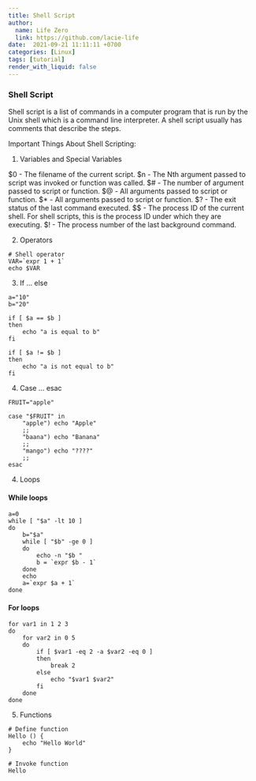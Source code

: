 ```yaml
---
title: Shell Script
author:
  name: Life Zero
  link: https://github.com/lacie-life
date:  2021-09-21 11:11:11 +0700
categories: [Linux]
tags: [tutorial]
render_with_liquid: false
---
```


### Shell Script

Shell script is a list of commands in a computer program that is run by the Unix shell which is a command line interpreter. A shell script usually has comments that describe the steps.

Important Things About Shell Scripting:

1. Variables and Special Variables

$0 - The filename of the current script.
$n - The Nth argument passed to script was invoked or function was called.
$# - The number of argument passed to script or function.
$@ - All arguments passed to script or function.
$* - All arguments passed to script or function.
$? - The exit status of the last command executed.
$$ - The process ID of the current shell. For shell scripts, this is the process ID under which they are executing.
$! - The process number of the last background command.

2. Operators

```
# Shell operator
VAR=`expr 1 + 1`
echo $VAR
```

3. If ... else

```
a="10"
b="20"

if [ $a == $b ]
then 
    echo "a is equal to b"
fi

if [ $a != $b ]
then 
    echo "a is not equal to b"
fi
```

4. Case ... esac

```
FRUIT="apple"

case "$FRUIT" in
    "apple") echo "Apple"
    ;;
    "baana") echo "Banana"
    ;;
    "mango") echo "????"
    ;;
esac
```

4. Loops

#### While loops
```
a=0
while [ "$a" -lt 10 ]  
do
    b="$a"
    while [ "$b" -ge 0 ]
    do 
        echo -n "$b "
        b = `expr $b - 1`
    done
    echo 
    a=`expr $a + 1`
done
```

#### For loops

```
for var1 in 1 2 3
do
    for var2 in 0 5
    do  
        if [ $var1 -eq 2 -a $var2 -eq 0 ]
        then 
            break 2
        else
            echo "$var1 $var2"
        fi
    done
done
```

5. Functions

```
# Define function 
Hello () {
    echo "Hello World"
}

# Invoke function
Hello
```
